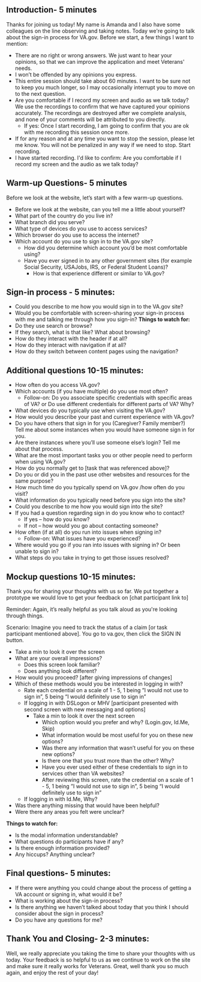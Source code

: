 ## Introduction- 5 minutes 
Thanks for joining us today! My name is Amanda and I also have some colleagues on the line observing and taking notes. Today we're going to talk about the sign-in process for VA.gov.
Before we start, a few things I want to mention:
  - There are no right or wrong answers. We just want to hear your opinions, so that we can improve the application and meet Veterans' needs.
  - I won’t be offended by any opinions you express.
  - This entire session should take about 60 minutes. I want to be sure not to keep you much longer, so I may occasionally interrupt you to move on to the next question.
  - Are you comfortable if I record my screen and audio as we talk today? We use the recordings to confirm that we have captured your opinions accurately. The recordings are destroyed after we complete analysis, and none of your comments will be attributed to you directly.
	  - If yes: Once I start recording, I am going to confirm that you are ok with me recording this session once more.
  - If for any reason and at any time you want to stop the session, please let me know. You will not be penalized in any way if we need to stop.
Start recording.
  - I have started recording. I'd like to confirm: Are you comfortable if I record my screen and the audio as we talk today?
## Warm-up Questions- 5 minutes
Before we look at the website, let’s start with a few warm-up questions.
  - Before we look at the website, can you tell me a little about yourself? 
  - What part of the country do you live in? 
  - What branch did you serve?
  - What type of devices do you use to access services?
  - Which browser do you use to access the internet?
  - Which account do you use to sign in to the VA.gov site?
  	- How did you determine which account you’d be most comfortable using?
  	- Have you ever signed in to any other government sites (for example Social Security, USAJobs, IRS, or Federal Student Loans)?
  		- How is that experience different or similar to VA.gov?
## Sign-in process - 5 minutes:
  - Could you describe to me how you would sign in to the VA.gov site?
  - Would you be comfortable with screen-sharing your sign-in process with me and talking me through how you sign-in?
 **Things to watch for:**
  - Do they use search or browse?
  - If they search, what is that like? What about browsing?
  - How do they interact with the header if at all?
  - How do they interact with navigation if at all?
  - How do they switch between content pages using the navigation?
## Additional questions 10-15 minutes:
  - How often do you access VA.gov?
  - Which accounts (if you have multiple) do you use most often?
  	- Follow-on: Do you associate specific credentials with specific areas of VA? or Do use different credentials for different parts of VA? Why?
  - What devices do you typically use when visiting the VA.gov?
  - How would you describe your past and current experience with VA.gov?
  - Do you have others that sign in for you (Caregiver? Family member?) Tell me about some instances when you would have someone sign in for you.
  - Are there instances where you’ll use someone else’s login? Tell me about that process.
  - What are the most important tasks you or other people need to perform when using VA.gov? 
  - How do you normally get to [task that was referenced above]?
  - Do you or did you in the past use other websites and resources for the same purpose?
  - How much time do you typically spend on VA.gov /how often do you visit?
  - What information do you typically need before you sign into the site?
  - Could you describe to me how you would sign into the site?
  - If you had a question regarding sign in do you know who to contact?
	  - If yes – how do you know?
	  - If not – how would you go about contacting someone?
  - How often (if at all) do you run into issues when signing in?
   	- Follow-on: What issues have you experienced?
  - Where would you go if you ran into issues with signing in? Or been unable to sign in?
  - What steps do you take in trying to get those issues resolved?

## Mockup questions 10-15 minutes:
Thank you for sharing your thoughts with us so far. We put together a prototype we would love to get your feedback on [chat participant link to]
 
Reminder: Again, it’s really helpful as you talk aloud as you're looking through things. 
 
Scenario: Imagine you need to track the status of a claim [or task participant mentioned above]. You go to va.gov, then click the SIGN IN button.

- Take a min to look it over the screen
- What are your overall impressions?
	- Does this screen look familiar?
	- Does anything look different? 
- How would you proceed? [after giving impressions of changes]
- Which of these methods would you be interested in logging in with?
	- Rate each credential on a scale of 1 - 5, 1 being ”I would not use to sign in”, 5 being “I would definitely use to sign in”
	- If logging in with DSLogon or MHV [participant presented with second screen with new messaging and options]
		- Take a min to look it over the next screen
			- Which option would you prefer and why? (Login.gov, Id.Me, Skip)
			- What information would be most useful for you on these new options?
			- Was there any information that wasn’t useful for you on these new options?
			- Is there one that you trust more than the other? Why?
			- Have you ever used either of these credentials to sign in to services other than VA websites?
			- After reviewing this screen, rate the credential on a scale of 1 - 5, 1 being ”I would not use to sign in”, 5 being “I would definitely use to sign in”
	- If logging in with Id.Me, Why? 
- Was there anything missing that would have been helpful?
- Were there any areas you felt were unclear?
 
 **Things to watch for:**
- Is the modal information understandable?
- What questions do participants have if any?
- Is there enough information provided?
- Any hiccups? Anything unclear? 

## Final questions- 5 minutes:
  - If there were anything you could change about the process of getting a VA account or signing in, what would it be?
  - What is working about the sign-in process? 
  - Is there anything we haven’t talked about today that you think I should consider about the sign in process?
  - Do you have any questions for me?


## Thank You and Closing- 2-3 minutes:
Well, we really appreciate you taking the time to share your thoughts with us today. Your feedback is so helpful to us as we continue to work on the site and make sure it really works for Veterans.
Great, well thank you so much again, and enjoy the rest of your day!

